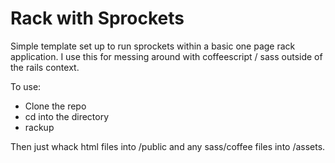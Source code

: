 Rack with Sprockets
===================

Simple template set up to run sprockets within a basic one page rack application. I use this for messing around with coffeescript / sass outside of the rails context. 

To use: 

* Clone the repo
* cd into the directory
* rackup

Then just whack html files into /public and any sass/coffee files into /assets.


